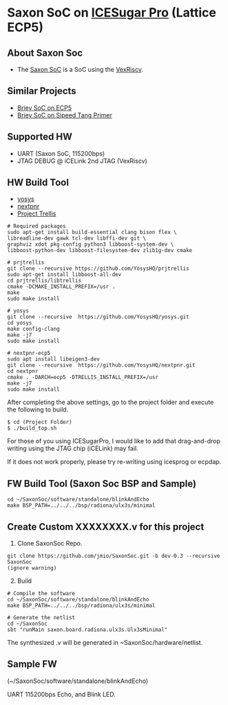 # Saxon SoC on [ICESugar Pro](https://github.com/wuxx/icesugar-pro) (Lattice ECP5)


## About Saxon Soc
+ The [Saxon SoC](https://github.com/SpinalHDL/VexRiscv#briey-soc) is a SoC using the [VexRiscv](https://github.com/SpinalHDL/VexRiscv).

## Similar Projects
- [Briey SoC on ECP5](https://github.com/jmio/ECP5_Brieysoc)
- [Briey SoC on Sipeed Tang Primer](https://github.com/jmio/testvex)
## Supported HW
+ UART (Saxon SoC, 115200bps)
+ JTAG DEBUG @ iCELink 2nd JTAG (VexRiscv)

## HW Build Tool
+ [yosys](https://github.com/YosysHQ/yosys)
+ [nextpnr](https://github.com/YosysHQ/nextpnr)
+ [Project Trellis](https://github.com/YosysHQ/prjtrellis)

```
# Required packages
sudo apt-get install build-essential clang bison flex \
libreadline-dev gawk tcl-dev libffi-dev git \
graphviz xdot pkg-config python3 libboost-system-dev \
libboost-python-dev libboost-filesystem-dev zlib1g-dev cmake
```
```
# prjtrellis
git clone --recursive https://github.com/YosysHQ/prjtrellis
sudo apt-get install libboost-all-dev
cd prjtrellis/libtrellis
cmake -DCMAKE_INSTALL_PREFIX=/usr .
make
sudo make install

# yosys
git clone --recursive  https://github.com/YosysHQ/yosys.git
cd yosys
make config-clang
make -j7
sudo make install

# nextpnr-ecp5
sudo apt install libeigen3-dev
git clone --recursive  https://github.com/YosysHQ/nextpnr.git
cd nextpnr
cmake . -DARCH=ecp5 -DTRELLIS_INSTALL_PREFIX=/usr
make -j7
sudo make install
```

After completing the above settings, go to the project folder and execute the following to build.

```
$ cd (Project Folder)
$ ./build_top.sh
```

For those of you using ICESugarPro, I would like to add that drag-and-drop writing using the JTAG chip (iCELink) may fail.

If it does not work properly, please try re-writing using icesprog or ecpdap.

## FW Build Tool (Saxon Soc BSP and Sample)
```
cd ~/SaxonSoc/software/standalone/blinkAndEcho
make BSP_PATH=../../../bsp/radiona/ulx3s/minimal
```

## Create Custom XXXXXXXX.v for this project
1. Clone SaxonSoc Repo.
```
git clone https://github.com/jmio/SaxonSoc.git -b dev-0.3 --recursive SaxonSoc
(ignore warning)
```

2. Build
```
# Compile the software
cd ~/SaxonSoc/software/standalone/blinkAndEcho
make BSP_PATH=../../../bsp/radiona/ulx3s/minimal

# Generate the netlist
cd ~/SaxonSoc
sbt "runMain saxon.board.radiona.ulx3s.Ulx3sMinimal"
```
The synthesized .v will be generated in ~SaxonSoc/hardware/netlist.

## Sample FW
(~/SaxonSoc/software/standalone/blinkAndEcho)

UART 115200bps Echo, and Blink LED.
